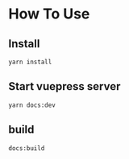 # How To Use
## Install
```
yarn install
```

## Start vuepress server
```
yarn docs:dev
```

## build
```
docs:build
```
